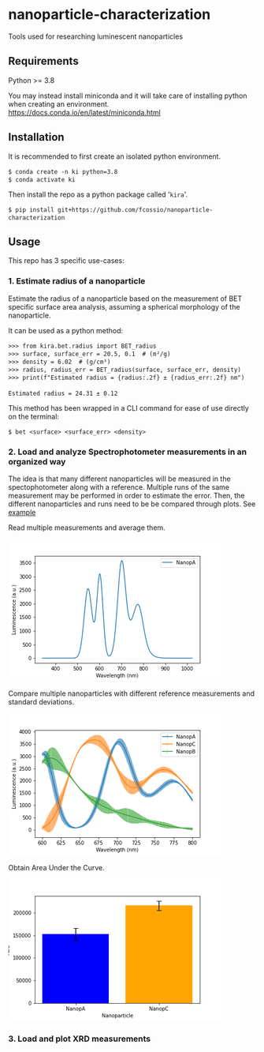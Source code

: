 # nanoparticle-characterization
Tools used for researching luminescent nanoparticles

## Requirements
Python >= 3.8

You may instead install miniconda and it will take care of installing python when creating an environment.
https://docs.conda.io/en/latest/miniconda.html

## Installation
It is recommended to first create an isolated python environment.
```
$ conda create -n ki python=3.8
$ conda activate ki
```
Then install the repo as a python package called '`kira`'.
```
$ pip install git+https://github.com/fcossio/nanoparticle-characterization
```

## Usage
This repo has 3 specific use-cases:
### 1. Estimate radius of a nanoparticle
Estimate the radius of a nanoparticle based on the measurement of BET specific surface area analysis, assuming a spherical morphology of the nanoparticle.

It can be used as a python method:
```
>>> from kira.bet.radius import BET_radius
>>> surface, surface_err = 20.5, 0.1  # (m²/g)
>>> density = 6.02  # (g/cm³)
>>> radius, radius_err = BET_radius(surface, surface_err, density)
>>> print(f"Estimated radius = {radius:.2f} ± {radius_err:.2f} nm")

Estimated radius = 24.31 ± 0.12
```

This method has been wrapped in a CLI command for ease of use directly on the terminal:
```
$ bet <surface> <surface_err> <density>
```

### 2. Load and analyze Spectrophotometer measurements in an organized way
The idea is that many different nanoparticles will be measured in the spectophotometer along with a reference. Multiple runs of the same measurement may be performed in order to estimate the error.
Then, the different nanoparticles and runs need to be be compared through plots.
See [example](example/usage_example.md)

Read multiple measurements and average them.

![loading multiple measurements into a single image](example/image1.png "Single nanoparticle")

Compare multiple nanoparticles with different reference measurements and standard deviations.

![multiple nanoparticles](example/image5.png "Multiple nanoparticles")

Obtain Area Under the Curve.

![area under the curve](example/image6.png "Area Under the Curve")

### 3. Load and plot XRD measurements

